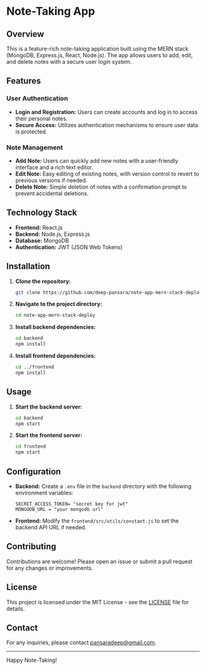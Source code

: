 # Note-Taking App

## Overview
This is a feature-rich note-taking application built using the MERN stack (MongoDB, Express.js, React, Node.js). The app allows users to add, edit, and delete notes with a secure user login system.

## Features

### User Authentication
- **Login and Registration:** Users can create accounts and log in to access their personal notes.
- **Secure Access:** Utilizes authentication mechanisms to ensure user data is protected.

### Note Management
- **Add Note:** Users can quickly add new notes with a user-friendly interface and a rich text editor.
- **Edit Note:** Easy editing of existing notes, with version control to revert to previous versions if needed.
- **Delete Note:** Simple deletion of notes with a confirmation prompt to prevent accidental deletions.

## Technology Stack
- **Frontend:** React.js
- **Backend:** Node.js, Express.js
- **Database:** MongoDB
- **Authentication:** JWT (JSON Web Tokens)

## Installation

1. **Clone the repository:**
    ```bash
    git clone https://github.com/deep-pansara/note-app-mern-stack-deploy.git
    ```

2. **Navigate to the project directory:**
    ```bash
    cd note-app-mern-stack-deploy
    ```

3. **Install backend dependencies:**
    ```bash
    cd backend
    npm install
    ```

4. **Install frontend dependencies:**
    ```bash
    cd ../frontend
    npm install
    ```

## Usage

1. **Start the backend server:**
    ```bash
    cd backend
    npm start
    ```

2. **Start the frontend server:**
    ```bash
    cd frontend
    npm start
    ```


## Configuration

- **Backend:** Create a `.env` file in the `backend` directory with the following environment variables:
    ```
    SECRET_ACCESS_TOKEN= "secret key for jwt"
    MONGODB_URL = "your mongodb url"
    ```

- **Frontend:** Modify the `frontend/src/utils/constant.js` to set the backend API URL if needed.

## Contributing

Contributions are welcome! Please open an issue or submit a pull request for any changes or improvements.

## License

This project is licensed under the MIT License - see the [LICENSE](LICENSE) file for details.

## Contact

For any inquiries, please contact pansaradeep@gmail.com.

---

Happy Note-Taking!
